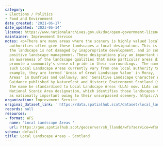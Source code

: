 ```yaml
---
category:
- Elections / Politics
- Food and Environment
date_created: '2021-06-17'
date_updated: '2023-06-14'
license: https://www.nationalarchives.gov.uk/doc/open-government-licence/version/3/
maintainer: Improvement Service
notes: <p>There are many areas where the scenery is highly valued locally and local
  authorities often give these landscapes a local designation. This is to ensure that
  the landscape is not damaged by inappropriate development, and in some cases encourage
  positive landscape management. These designations play an important role in developing
  an awareness of the landscape qualities that make particular areas distinctive and
  promote a community's sense of pride in their surroundings.  The names used for
  such Local Landscape Areas currently vary from one local authority to another. For
  example, they are termed 'Areas of Great Landscape Value' in Moray, 'Special Landscape
  Areas' in Dumfries and Galloway, and 'Sensitive Landscape Character Areas' in Ayrshire.
  Guidance published by NatureScot and Historic Environment Scotland (see below) suggests
  the name be standardised to Local Landscape Areas (LLA) now. LLAs complement the
  National Scenic Area designation, which identifies those landscapes that are seen
  as nationally important owing to their unsurpassed scenery. https://www.nature.scot/professional-advice/protected-areas-and-species/protected-areas/local-designations/local-landscape-areas</p>
organization: Improvement Service
original_dataset_link: ' https://data.spatialhub.scot/dataset/local_landscape_areas-is'
records: null
resources:
- format: WFS
  name: 'Local Landscape Areas '
  url: https://geo.spatialhub.scot/geoserver/sh_llandd/wfs?service=wfs&typeName=sh_llandd:pub_llandd
schema: default
title: Local Landscape Areas - Scotland
---
```

